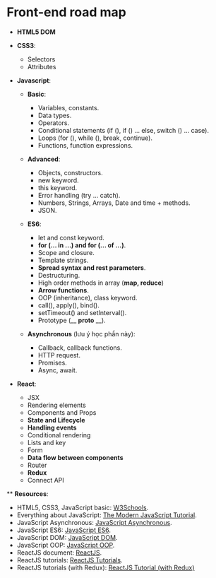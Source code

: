 # Front-end road map

+ **HTML5 DOM**
+ **CSS3**:
  + Selectors
  + Attributes
+ **Javascript**:

  + **Basic**:
    +	Variables, constants.
    +	Data types.
    +	Operators.
    +	Conditional statements (if (), if () ... else, switch () ... case).
    +	Loops (for (), while (), break, continue).
    +	Functions, function expressions.
    
  + **Advanced**:
    +	Objects, constructors.
    +	new keyword.
    +	this keyword.
    +	Error handling (try ... catch).
    +	Numbers, Strings, Arrays, Date and time + methods.
    +	JSON.
    
  + **ES6**:
    +	let and const keyword.
    +	**for (... in ...) and for (... of ...)**.
    +	Scope and closure.
    +	Template strings.
    +	**Spread syntax and rest parameters**.
    +	Destructuring.
    + High order methods in array (**map, reduce**)
    +	**Arrow functions**.
    +	OOP (inheritance), class keyword.
    +	call(), apply(), bind().
    +	setTimeout() and setInterval().
    +	Prototype (__ __proto__ __).
    
  + **Asynchronous** (lưu ý học phần này):
    +	Callback, callback functions.
    +	HTTP request.
    +	Promises.
    +	Async, await.
    
+ **React**:
  +	JSX
  +	Rendering elements
  +	Components and Props
  +	**State and Lifecycle**
  +	**Handling events**
  +	Conditional rendering
  +	Lists and key
  +	Form
  +	**Data flow between components**
  +	Router
  +	**Redux**
  +	Connect API

** **Resources**:
  +	HTML5, CSS3, JavaScript basic: [W3Schools](https://www.w3schools.com/).
  +	Everything about JavaScript: [The Modern JavaScript Tutorial](https://javascript.info/).
  +	JavaScript Asynchronous: [JavaScript Asynchronous](https://www.youtube.com/watch?v=ZcQyJ-gxke0&list=PL4cUxeGkcC9jx2TTZk3IGWKSbtugYdrlu).
  +	JavaScript ES6: [JavaScript ES6](https://www.youtube.com/watch?v=0Mp2kwE8xY0&list=PL4cUxeGkcC9gKfw25slm4CUDUcM_sXdml).
  +	JavaScript DOM: [JavaScript DOM](https://www.youtube.com/watch?v=FIORjGvT0kk&list=PL4cUxeGkcC9gfoKa5la9dsdCNpuey2s-V).
  +	JavaScript OOP: [JavaScript OOP](https://www.youtube.com/watch?v=4l3bTDlT6ZI&list=PL4cUxeGkcC9i5yvDkJgt60vNVWffpblB7).
  +	ReactJS document: [ReactJS](https://reactjs.org/).
  +	ReactJS tutorials: [ReactJS Tutorials](https://www.youtube.com/playlist?list=PL4cUxeGkcC9i0_2FF-WhtRIfIJ1lXlTZR&fbclid=IwAR1m-u92n3Hg_xdnwgpRIR04nd1tbRA77oWDS1lLSWJD1d6J-O2D-AjZXT8).
  +	ReactJS tutorials (with Redux): [ReactJS Tutorial (with Redux)](https://www.youtube.com/playlist?list=PL4cUxeGkcC9ij8CfkAY2RAGb-tmkNwQHG&fbclid=IwAR25K-Jl2wlPXDV5VY0WLUTieqW_PUkAxDenD_GDBPrlPUE8dZxCF32HtM4)
